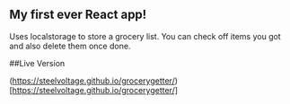 ## My first ever React app!

Uses localstorage to store a grocery list. You can check off items you got and also delete them once done.

##Live Version

(https://steelvoltage.github.io/grocerygetter/)[https://steelvoltage.github.io/grocerygetter/]
